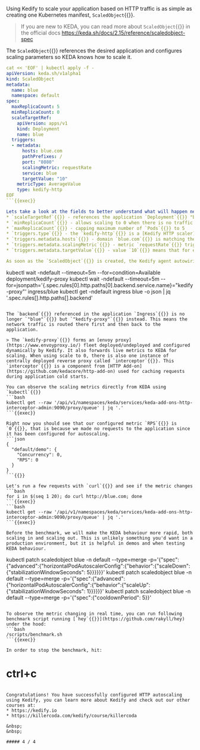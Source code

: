 Using Kedify to scale your application based on HTTP traffic is as simple as creating one Kubernetes manifest, `ScaledObject`{{}}.

> If you are new to KEDA, you can read more about `ScaledObject`{{}} in the official docs https://keda.sh/docs/2.15/reference/scaledobject-spec

The `ScaledObject`{{}} references the desired application and configures scaling parameters so KEDA knows how to scale it.
```yaml
cat << 'EOF' | kubectl apply -f -
apiVersion: keda.sh/v1alpha1
kind: ScaledObject
metadata:
  name: blue 
  namespace: default
spec:
  maxReplicaCount: 5
  minReplicaCount: 0
  scaleTargetRef:
    apiVersion: apps/v1
    kind: Deployment
    name: blue
  triggers:
  - metadata:
      hosts: blue.com
      pathPrefixes: /
      port: "8080"
      scalingMetric: requestRate
      service: blue
      targetValue: "10"
    metricType: AverageValue
    type: kedify-http
EOF
```{{exec}}

Lets take a look at the fields to better understand what will happen next:
* `scaleTargetRef`{{}} - references the application `Deployment`{{}} "blue" deployed earlier
* `minReplicaCount`{{}} - allows scaling to 0 when there is no traffic flowing to the application
* `maxReplicaCount`{{}} - capping maximum number of `Pods`{{}} to 5
* `triggers.type`{{}} - the `kedify-http`{{}} is a [Kedify HTTP scaler](https://kedify.io/scalers/http)
* `triggers.metadata.hosts`{{}} - domain `blue.com`{{}} is matching the domain also configured in the `Ingress`{{}}
* `triggers.metadata.scalingMetric`{{}} - metric `requestRate`{{}} triggers scaling by default based on the number of requests per second
* `triggers.metadata.targetValue`{{}} - value `10`{{}} means that for each 10 requests per second, there will be a replica of the application

As soon as the `ScaledObject`{{}} is created, the Kedify agent autowiring will modify the application `Ingress`{{}} to route the requests through KEDA. This is achieved by lazily deploying `kedify-proxy`{{}} in the application namespace.

```
kubectl wait -ndefault --timeout=5m --for=condition=Available deployment/kedify-proxy
kubectl wait -ndefault --timeout=5m --for=jsonpath='{.spec.rules[0].http.paths[0].backend.service.name}="kedify-proxy"' ingress/blue
kubectl get -ndefault ingress blue -o json | jq '.spec.rules[].http.paths[].backend'
```{{exec}}

The `backend`{{}} referenced in the application `Ingress`{{}} is no longer `"blue"`{{}} but `"kedify-proxy"`{{}} instead. This means the network traffic is routed there first and then back to the application.

> The `kedify-proxy`{{}} forms an [envoy proxy](https://www.envoyproxy.io/) fleet deployed/undeployed and configured dynamically by Kedify. It also forwards live metrics to KEDA for scaling. When using scale to 0, there is also one instance of centrally deployed reverse proxy called `interceptor`{{}}. This `interceptor`{{}} is a component from [HTTP Add-on](https://github.com/kedacore/http-add-on) used for caching requests during application cold starts.

You can observe the scaling metrics directly from KEDA using `kubectl`{{}}
```bash
kubectl get --raw '/api/v1/namespaces/keda/services/keda-add-ons-http-interceptor-admin:9090/proxy/queue' | jq '.'
```{{exec}}

Right now you should see that our configured metric `RPS`{{}} is `0`{{}}, that is because we made no requests to the application since it has been configured for autoscaling.
```json
{
  "default/demo": {
    "Concurrency": 0,
    "RPS": 0
  }
}
```{{}}

Let's run a few requests with `curl`{{}} and see if the metric changes
```bash
for i in $(seq 1 20); do curl http://blue.com; done
```{{exec}}
```bash
kubectl get --raw '/api/v1/namespaces/keda/services/keda-add-ons-http-interceptor-admin:9090/proxy/queue' | jq '.'
```{{exec}}

Before the benchmark, we will make the KEDA behaviour more rapid, both scaling in and scaling out. This is unlikely something you'd want in a production environment, but it is helpful in demos and when testing KEDA behaviour.
```
kubectl patch scaledobject blue -n default --type=merge -p='{"spec":{"advanced":{"horizontalPodAutoscalerConfig":{"behavior":{"scaleDown":{"stabilizationWindowSeconds": 5}}}}}}'
kubectl patch scaledobject blue -n default --type=merge -p='{"spec":{"advanced":{"horizontalPodAutoscalerConfig":{"behavior":{"scaleUp":{"stabilizationWindowSeconds": 1}}}}}}'
kubectl patch scaledobject blue -n default --type=merge -p='{"spec":{"cooldownPeriod": 5}}'
```{{exec}}

To observe the metric changing in real time, you can run following benchmark script running [`hey`{{}}](https://github.com/rakyll/hey) under the hood:
```bash
/scripts/benchmark.sh
```{{exec}}

In order to stop the benchmark, hit:
```
# ctrl+c
```{{exec interrupt}}

Congratulations! You have successfully configured HTTP autoscaling using Kedify, you can learn more about Kedify and check out our other courses at:
* https://kedify.io
* https://killercoda.com/kedify/course/killercoda

&nbsp;
&nbsp;

##### 4 / 4
